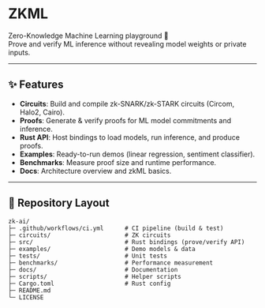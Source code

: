 # ZKML

Zero-Knowledge Machine Learning playground 🚀  
Prove and verify ML inference without revealing model weights or private inputs.

---

## ✨ Features
- **Circuits**: Build and compile zk-SNARK/zk-STARK circuits (Circom, Halo2, Cairo).
- **Proofs**: Generate & verify proofs for ML model commitments and inference.
- **Rust API**: Host bindings to load models, run inference, and produce proofs.
- **Examples**: Ready-to-run demos (linear regression, sentiment classifier).
- **Benchmarks**: Measure proof size and runtime performance.
- **Docs**: Architecture overview and zkML basics.

---

## 📂 Repository Layout

```plaintext
zk-ai/
├─ .github/workflows/ci.yml      # CI pipeline (build & test)
├─ circuits/                     # ZK circuits
├─ src/                          # Rust bindings (prove/verify API)
├─ examples/                     # Demo models & data
├─ tests/                        # Unit tests
├─ benchmarks/                   # Performance measurement
├─ docs/                         # Documentation
├─ scripts/                      # Helper scripts
├─ Cargo.toml                    # Rust config
├─ README.md
└─ LICENSE
